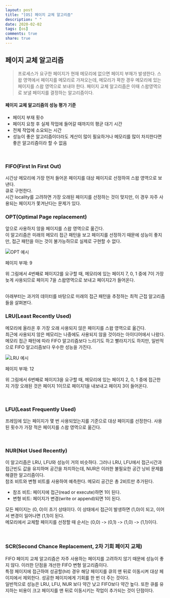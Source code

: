 ```yaml
---
layout: post
title: "[OS] 페이지 교체 알고리즘"
description: " "
date: 2020-02-02
tags: [os]
comments: true
share: true
---
```


## 페이지 교체 알고리즘
> 프로세스가 요구한 페이지가 현재 메모리에 없으면 페이지 부재가 발생한다. 스왑 영역에서 페이지를 메모리로 가져오는데, 메모리가 꽉찬 경우 메모리에 있는 페이지를 스왑 영역으로 보내야 한다.
페이지 교체 알고리즘은 이때 스왑영역으로 보낼 페이지를 결정하는 알고리즘이다.

#### 페이지 교체 알고리즘의 성능 평가 기준
- 페이지 부재 횟수
- 페이지 요청 후 실제 작업에 들어갈 때까지의 평균 대기 시간
- 전체 작업에 소요되는 시간<br/>
- 성능이 좋은 알고리즘이더라도 계산이 많이 필요하거나 메모리를 많이 차지한다면 좋은 알고리즘이라 할 수 없음

<br/>

### FIFO(First In First Out)
시간상 메모리에 가장 먼저 들어온 페이지를 대상 페이지로 선정하여 스왑 영역으로 보낸다. <br/>
큐로 구현한다. <br/>
시간 locality를 고려하면 가장 오래된 페이지를 선정하는 것이 맞지만, 이 경우 자주 사용되는 페이지가 쫓겨난다는 문제가 있다.
<br/>

### OPT(Optimal Page replacement)
앞으로 사용하지 않을 페이지를 스왑 영역으로 옮긴다. <br/>
이 알고리즘은 미래의 메모리 접근 패턴을 보고 페이지를 선정하기 때문에 성능이 좋지만, 접근 패턴을 아는 것이 불가능하므로 실제로 구현할 수 없다.

![OPT 예시](https://media.geeksforgeeks.org/wp-content/uploads/optimal_page.png)

페이지 부재: 9

위 그림에서 4번째로 페이지2를 요구할 때, 메모리에 있는 페이지 7, 0, 1 중에 7이 가장 늦게 사용되므로 페이지 7을 스왑영역으로 보내고 페이지2가 들어온다.

<br/>
아래부터는 과거의 데이터를 바탕으로 미래의 접근 패턴을 추정하는 최적 근접 알고리즘들을 살펴본다.

### LRU(Least Recently Used)
메모리에 올라온 후 가장 오래 사용되지 않은 페이지를 스왑 영역으로 옮긴다. <br/>
최근에 사용되지 않은 메모리는 나중에도 사용되지 않을 것이라는 아이디어에서 나왔다.<br/>
메모리 접근 패턴에 따라 FIFO 알고리즘보다 느리기도 하고 빨라지기도 하지만, 일반적으로 FIFO 알고리즘보다 우수한 성능을 가진다.

![LRU 예시](https://lh3.googleusercontent.com/proxy/bOIQ6FYS6rFBmPZgaEJsMwj82MECNyazH2l_nTU1D0DntyLEBLofRjdCwFJ37lK9Rmx_Onzkhc0KvRIQSpcD3kfL2njay3xmuet8i-SO3iwACwlMewwqcXZcDtNC7hM)

페이지 부재: 12

위 그림에서 6번째로 페이지3을 요구할 때, 메모리에 있는 페이지 2, 0, 1 중에 접근한 지 가장 오래된 것은 페이지 1이므로 페이지1을 내보내고 페이지 3이 들어온다.

<br/>

### LFU(Least Frequently Used)
프레임에 있는 페이지가 몇 번 사용되었는지를 기준으로 대상 페이지를 선정한다. 사용된 횟수가 가장 적은 페이지를 스왑 영역으로 옮긴다.

<br/>

### NUR(Not Used Recently)
이 알고리즘은 LRU, LFU와 성능이 거의 비슷하다. 그러나 LRU, LFU에서 접근시간과 접근빈도 값을 유지하며 공간을 차지하는데, NUR은 이러한 불필요한 공간 낭비 문제를 해결한 알고리즘이다.<br/>
참조 비트와 변형 비트를 사용하여 예측한다. 메모리 공간은 총 2비트만 추가된다.
- 참조 비트: 페이지에 접근(read or execute)하면 1이 된다.
- 변형 비트: 페이지가 변경(write or append)되면 1이 된다.

모든 페이지는 (0, 0)이 초기 상태이다. 이 상태에서 접근이 발생하면 (1,0)이 되고, 이어서 변경이 일어나면 (1,1)이 된다. <br/>
메모리에서 교체할 페이지를 선정할 때 순서는 (0,0) -> (0,1) -> (1,0) -> (1,1)이다.

<br/>

### SCR(Second Chance Replacement, 2차 기회 페이지 교체)
FIFO 페이지 교체 알고리즘은 자주 사용하는 페이지를 고려하지 않기 때문에 성능이 좋지 않다. 이러한 단점을 개선한 FIFO 변형 알고리즘이다.<br/>
특정 페이지에 접근하여 성공할(hit) 경우 해당 페이지를 큐의 맨 뒤로 이동시켜 대상 페이지에서 제외한다. 성공한 페이지에게 기회를 한 번 더 주는 것이다.<br/>
일반적으로 성능은 LRU, LFU, NUR 보다 약간 낮고 FIFO보다 약간 높다. 또한 큐를 유지하는 비용이 크고 페이지를 맨 뒤로 이동시키는 작업이 추가되는 것이 단점이다.
